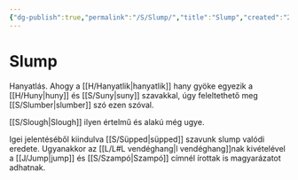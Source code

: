 ```yaml
---
{"dg-publish":true,"permalink":"/S/Slump/","title":"Slump","created":"2023-10-21T10:34","updated":"2025-06-07T19:14"}
---
```



# Slump

Hanyatlás. Ahogy a [[H/Hanyatlik\|hanyatlik]] hany gyöke egyezik a [[H/Huny\|huny]] és [[S/Suny\|suny]] szavakkal, úgy feleltethető meg [[S/Slumber\|slumber]] szó ezen szóval.  

  
[[S/Slough\|Slough]] ilyen értelmű és alakú még ugye.  

Igei jelentéséből kiindulva [[S/Süpped\|süpped]] szavunk slump valódi eredete. Ugyanakkor az [[L/L#L vendéghang\|l vendéghang]]nak kivételével a [[J/Jump\|jump]] és [[S/Szampó\|Szampó]] címnél írottak is magyarázatot adhatnak.  